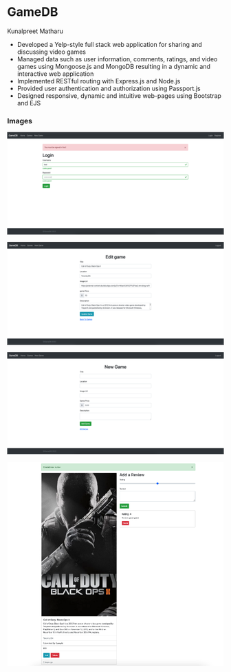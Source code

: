 # GameDB

Kunalpreet Matharu

- Developed a Yelp-style full stack web application for sharing and discussing video games
- Managed data such as user information, comments, ratings, and video games using Mongoose.js and MongoDB resulting in a dynamic and interactive web application
- Implemented RESTful routing with Express.js and Node.js
- Provided user authentication and authorization using Passport.js
- Designed responsive, dynamic and intuitive web-pages using Bootstrap and EJS


### Images

![Initialization - Rotated](/images/login.png)

![Initialization - Rotated](/images/edit.png)

![Initialization - Rotated](/images/newgame.png)

![Initialization - Rotated](/images/test.png)
